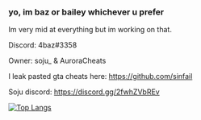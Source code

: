 ### yo, im baz or bailey whichever u prefer

Im very mid at everything but im working on that.

Discord:  4baz#3358

Owner: soju_ & AuroraCheats

I leak pasted gta cheats here: https://github.com/sinfail

Soju discord: https://discord.gg/2fwhZVbREv

[![Top Langs](https://github-readme-stats.vercel.app/api/top-langs/?username=4baz&layout=compact)](https://github.com/anuraghazra/github-readme-stats)



<!--
**4baz/4baz** is a ✨ _special_ ✨ repository because its `README.md` (this file) appears on your GitHub profile.

Here are some ideas to get you started:

- 🔭 I’m currently working on ...
- 🌱 I’m currently learning ...
- 👯 I’m looking to collaborate on ...
- 🤔 I’m looking for help with ...
- 💬 Ask me about ...
- 📫 How to reach me: ...
- 😄 Pronouns: ...
- ⚡ Fun fact: ...
-->
